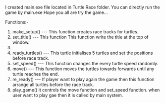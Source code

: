 I created main.exe file located in Turtle Race folder. You can directly run the game by main.exe
Hope you all are try the game...


Functions:-

1. make_setup()
    --- This function creates race tracks for turtles.
2. set_title()
    --- This function This function write the title at the top of window.
3. 
3. ready_turtles()
    --- This turtle initialises 5 turtles and set the positions before race track.
4. set_speed()
    --- This function changes the every turtle speed randomly.
5. move()
    --- This function moves the turtles towards forwards until any turtle reaches the end.
6. re_ready()
    --- If player want to play again the game then this function arrange all turtles before the race track.
7. play_game()
    it controls the move function and set_speed function.
    when user want to play gae then it is called by main system.
